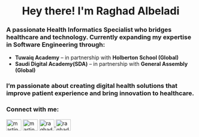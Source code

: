 <h1 align="center">Hey there! I'm Raghad Albeladi</h1>

<h3 align="left">
A passionate <b>Health Informatics Specialist</b> who bridges healthcare and technology.  
Currently expanding my expertise in <b>Software Engineering</b> through:
</h3>

<ul>
  <li> <b>Tuwaiq Academy</b> – in partnership with <b>Holberton School (Global)</b></li>
  <li> <b>Saudi Digital Academy(SDA)</b> – in partnership with <b>General Assembly (Global)</b></li>
</ul>

<h3 align="left">
I’m passionate about creating digital health solutions that improve patient experience and bring innovation to healthcare. 
</h3>



<h3 align="left">Connect with me:</h3>
<p align="left">
<a href="https://twitter.com/Raghad_Albeladi" target="blank"><img align="center" src="https://raw.githubusercontent.com/rahuldkjain/github-profile-readme-generator/master/src/images/icons/Social/twitter.svg" alt="martinezmbithi" height="30" width="40" /></a>
<a href="https://linkedin.com/in/raghad-albeladi" target="blank"><img align="center" src="https://raw.githubusercontent.com/rahuldkjain/github-profile-readme-generator/master/src/images/icons/Social/linked-in-alt.svg" alt="martin-mbithi-6626b617a" height="30" width="40" /></a>
<a href="mailto:raghad.z.albeladi@outlook.com" target="blank">
  <img align="center" src="https://img.icons8.com/fluency/48/000000/apple-mail.png" alt="raghad email" height="30" width="40" />
<a href="https://github.com/RaghadAlbeladi1" target="_blank">
  <img align="center" src="https://raw.githubusercontent.com/rahuldkjain/github-profile-readme-generator/master/src/images/icons/Social/github.svg" alt="raghad github" height="30" width="40" />
</a>
</a>

</p>

